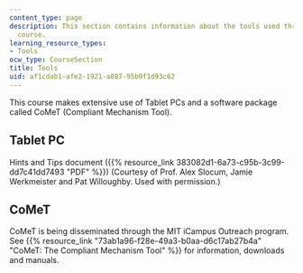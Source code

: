 ```yaml
---
content_type: page
description: This section contains information about the tools used throughout the
  course.
learning_resource_types:
- Tools
ocw_type: CourseSection
title: Tools
uid: af1cdab1-afe2-1921-a087-95b9f1d93c62
---
```


This course makes extensive use of Tablet PCs and a software package called CoMeT (Compliant Mechanism Tool).

Tablet PC
---------

Hints and Tips document ({{% resource_link 383082d1-6a73-c95b-3c99-dd7c41dd7493 "PDF" %}}) (Courtesy of Prof. Alex Slocum, Jamie Werkmeister and Pat Willoughby. Used with permission.)

CoMeT
-----

CoMeT is being disseminated through the MIT iCampus Outreach program. See {{% resource_link "73ab1a96-f28e-49a3-b0aa-d6c17ab27b4a" "CoMeT: The Compliant Mechanism Tool" %}} for information, downloads and manuals.